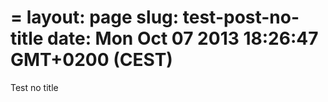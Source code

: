 =
layout: page
slug: test-post-no-title
date: Mon Oct 07 2013 18:26:47 GMT+0200 (CEST)
=

Test no title